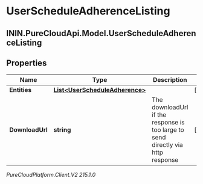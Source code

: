 # UserScheduleAdherenceListing

## ININ.PureCloudApi.Model.UserScheduleAdherenceListing

## Properties

|Name | Type | Description | Notes|
|------------ | ------------- | ------------- | -------------|
| **Entities** | [**List&lt;UserScheduleAdherence&gt;**](UserScheduleAdherence) |  | [optional] |
| **DownloadUrl** | **string** | The downloadUrl if the response is too large to send directly via http response | [optional] |



_PureCloudPlatform.Client.V2 215.1.0_

